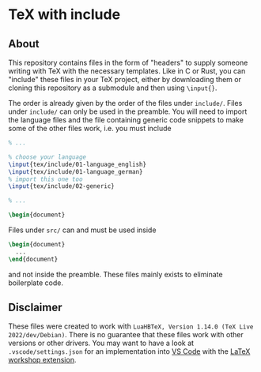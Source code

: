 # TeX with include

## About

This repository contains files in the form of "headers" to supply someone writing with TeX with the necessary templates. Like in C or Rust, you can "include" these files in your TeX project, either by downloading them or cloning this repository as a submodule and then using `\input{}`.

The order is already given by the order of the files under `include/`. Files under `include/` can only be used in the preamble. You will need to import the language files and the file containing generic code snippets to make some of the other files work, i.e. you must include

``` LATEX
% ...

% choose your language
\input{tex/include/01-language_english}
\input{tex/include/01-language_german}
% import this one too
\input{tex/include/02-generic}

% ...

\begin{document}
```

Files under `src/` can and must be used inside

``` LATEX
\begin{document}
  ...
\end{document}
```

and not inside the preamble. These files mainly exists to eliminate boilerplate code.

## Disclaimer

These files were created to work with `LuaHBTeX, Version 1.14.0 (TeX Live 2022/dev/Debian)`. There is no guarantee that these files work with other versions or other drivers. You may want to have a look at `.vscode/settings.json` for an implementation into [VS Code] with the [LaTeX workshop extension].

[VS Code]: https://code.visualstudio.com/
[LaTeX workshop extension]: https://marketplace.visualstudio.com/items?itemName=James-Yu.latex-workshop
